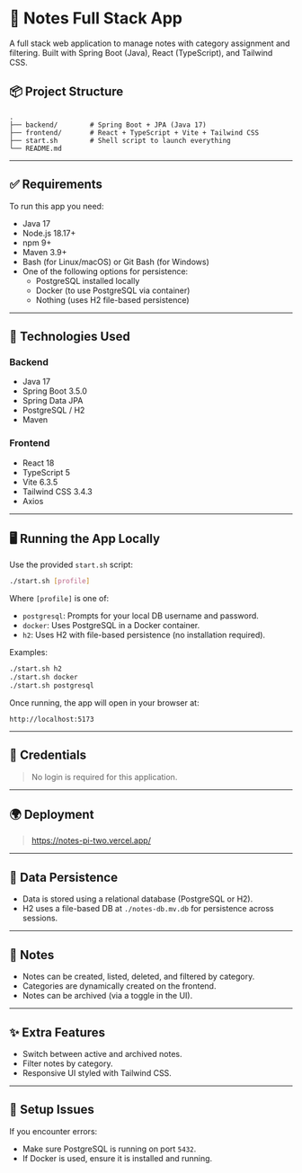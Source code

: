 # 📝 Notes Full Stack App

A full stack web application to manage notes with category assignment and filtering. Built with Spring Boot (Java), React (TypeScript), and Tailwind CSS.

## 📦 Project Structure

```
.
├── backend/        # Spring Boot + JPA (Java 17)
├── frontend/       # React + TypeScript + Vite + Tailwind CSS
├── start.sh        # Shell script to launch everything
└── README.md
```

---

## ✅ Requirements

To run this app you need:

-   Java 17
-   Node.js 18.17+
-   npm 9+
-   Maven 3.9+
-   Bash (for Linux/macOS) or Git Bash (for Windows)
-   One of the following options for persistence:
    -   PostgreSQL installed locally
    -   Docker (to use PostgreSQL via container)
    -   Nothing (uses H2 file-based persistence)

---

## 🚀 Technologies Used

### Backend

-   Java 17
-   Spring Boot 3.5.0
-   Spring Data JPA
-   PostgreSQL / H2
-   Maven

### Frontend

-   React 18
-   TypeScript 5
-   Vite 6.3.5
-   Tailwind CSS 3.4.3
-   Axios

---

## 🖥️ Running the App Locally

Use the provided `start.sh` script:

```bash
./start.sh [profile]
```

Where `[profile]` is one of:

-   `postgresql`: Prompts for your local DB username and password.
-   `docker`: Uses PostgreSQL in a Docker container.
-   `h2`: Uses H2 with file-based persistence (no installation required).

Examples:

```bash
./start.sh h2
./start.sh docker
./start.sh postgresql
```

Once running, the app will open in your browser at:

```
http://localhost:5173
```

---

## 🔐 Credentials

> No login is required for this application.

---

## 🌍 Deployment

> https://notes-pi-two.vercel.app/

---

## 📁 Data Persistence

-   Data is stored using a relational database (PostgreSQL or H2).
-   H2 uses a file-based DB at `./notes-db.mv.db` for persistence across sessions.

---

## 🧪 Notes

-   Notes can be created, listed, deleted, and filtered by category.
-   Categories are dynamically created on the frontend.
-   Notes can be archived (via a toggle in the UI).

---

## ✨ Extra Features

-   Switch between active and archived notes.
-   Filter notes by category.
-   Responsive UI styled with Tailwind CSS.

---

## 🔧 Setup Issues

If you encounter errors:

-   Make sure PostgreSQL is running on port `5432`.
-   If Docker is used, ensure it is installed and running.
